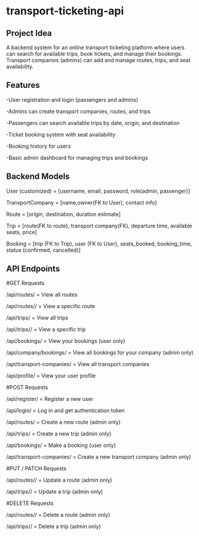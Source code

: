 # transport-ticketing-api

## Project Idea
A backend system for an online transport ticketing platform where users can search for available trips, book tickets, and manage their bookings. Transport companies (admins) can add and manage routes, trips, and seat availability.
## Features
-User registration and login (passengers and admins)

-Admins can create transport companies, routes, and trips

-Passengers can search available trips by date, origin, and destination

-Ticket booking system with seat availability

-Booking history for users

-Basic admin dashboard for managing trips and bookings

## Backend Models
User (customized) =  [username, email, password, role(admin, passenger)]

TransportCompany = [name,owner(FK to User), contact info]

Route = [origin, destination, duration estimate]

Trip = [route(FK to route), transport company(FK), departure time, available seats, price]

Booking = [trip (FK to Trip), user (FK to User), seats_booked, booking_time, status (confirmed, cancelled)]

## API Endpoints
#GET Requests

/api/routes/ = View all routes

/api/routes/<id>/ = View a specific route

/api/trips/ = View all trips

/api/trips/<id>/ = View a specific trip

/api/bookings/ = View your bookings (user only)

/api/company/bookings/ = View all bookings for your company (admin only)

/api/transport-companies/ = View all transport companies

/api/profile/ = View your user profile

#POST Requests

/api/register/ = Register a new user

/api/login/ = Log in and get authentication token

/api/routes/ = Create a new route (admin only)

/api/trips/ = Create a new trip (admin only)

/api/bookings/ = Make a booking (user only)

/api/transport-companies/ = Create a new transport company (admin only)

#PUT / PATCH Requests

/api/routes/<id>/ = Update a route (admin only)

/api/trips/<id>/ = Update a trip (admin only)

#DELETE Requests

/api/routes/<id>/ = Delete a route (admin only)

/api/trips/<id>/ = Delete a trip (admin only)
